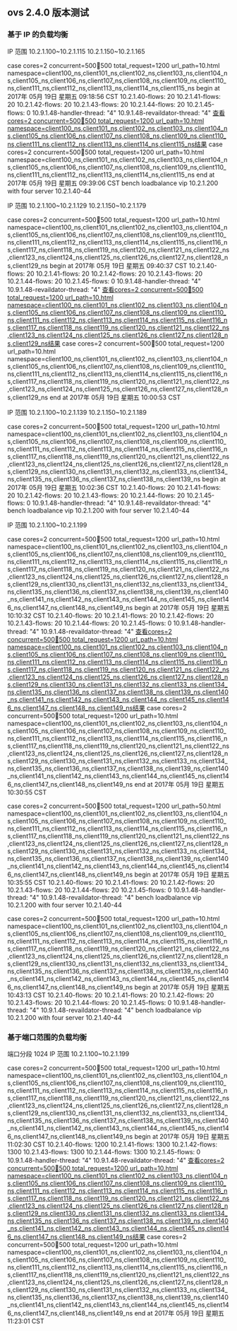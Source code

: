 

## ovs 2.4.0 版本测试


### 基于 IP 的负载均衡

IP 范围 10.2.1.100~10.2.1.115 10.2.1.150~10.2.1.165

case cores=2 concurrent=500:100:500 total_request=1200 url_path=10.html namespace=client100_ns,client101_ns,client102_ns,client103_ns,client104_ns,client105_ns,client106_ns,client107_ns,client108_ns,client109_ns,client110_ns,client111_ns,client112_ns,client113_ns,client114_ns,client115_ns begin at 2017年 05月 19日 星期五 09:18:56 CST
10.2.1.40-flows: 20
10.2.1.41-flows: 20
10.2.1.42-flows: 20
10.2.1.43-flows: 20
10.2.1.44-flows: 20
10.2.1.45-flows: 0
10.9.1.48-handler-thread: "4"
10.9.1.48-revaildator-thread: "4"
[查看cores=2 concurrent=500:100:500 total_request=1200 url_path=10.html namespace=client100_ns,client101_ns,client102_ns,client103_ns,client104_ns,client105_ns,client106_ns,client107_ns,client108_ns,client109_ns,client110_ns,client111_ns,client112_ns,client113_ns,client114_ns,client115_ns结果](http://10.9.1.8:9090/dashboard/db/ab-monitor?from=1495156739000&to=1495158441000)
case cores=2 concurrent=500:100:500 total_request=1200 url_path=10.html namespace=client100_ns,client101_ns,client102_ns,client103_ns,client104_ns,client105_ns,client106_ns,client107_ns,client108_ns,client109_ns,client110_ns,client111_ns,client112_ns,client113_ns,client114_ns,client115_ns end at 2017年 05月 19日 星期五 09:39:06 CST
bench loadbalance vip 10.2.1.200 with four server 10.2.1.40-44


IP 范围 10.2.1.100~10.2.1.129 10.2.1.150~10.2.1.179

case cores=2 concurrent=500:100:500 total_request=1200 url_path=10.html namespace=client100_ns,client101_ns,client102_ns,client103_ns,client104_ns,client105_ns,client106_ns,client107_ns,client108_ns,client109_ns,client110_ns,client111_ns,client112_ns,client113_ns,client114_ns,client115_ns,client116_ns,client117_ns,client118_ns,client119_ns,client120_ns,client121_ns,client122_ns,client123_ns,client124_ns,client125_ns,client126_ns,client127_ns,client128_ns,client129_ns begin at 2017年 05月 19日 星期五 09:40:37 CST
10.2.1.40-flows: 20
10.2.1.41-flows: 20
10.2.1.42-flows: 20
10.2.1.43-flows: 20
10.2.1.44-flows: 20
10.2.1.45-flows: 0
10.9.1.48-handler-thread: "4"
10.9.1.48-revaildator-thread: "4"
[查看cores=2 concurrent=500:100:500 total_request=1200 url_path=10.html namespace=client100_ns,client101_ns,client102_ns,client103_ns,client104_ns,client105_ns,client106_ns,client107_ns,client108_ns,client109_ns,client110_ns,client111_ns,client112_ns,client113_ns,client114_ns,client115_ns,client116_ns,client117_ns,client118_ns,client119_ns,client120_ns,client121_ns,client122_ns,client123_ns,client124_ns,client125_ns,client126_ns,client127_ns,client128_ns,client129_ns结果](http://10.9.1.8:9090/dashboard/db/ab-monitor?from=1495158041000&to=1495159745000)
case cores=2 concurrent=500:100:500 total_request=1200 url_path=10.html namespace=client100_ns,client101_ns,client102_ns,client103_ns,client104_ns,client105_ns,client106_ns,client107_ns,client108_ns,client109_ns,client110_ns,client111_ns,client112_ns,client113_ns,client114_ns,client115_ns,client116_ns,client117_ns,client118_ns,client119_ns,client120_ns,client121_ns,client122_ns,client123_ns,client124_ns,client125_ns,client126_ns,client127_ns,client128_ns,client129_ns end at 2017年 05月 19日 星期五 10:00:53 CST


IP 范围 10.2.1.100~10.2.1.139 10.2.1.150~10.2.1.189

case cores=2 concurrent=500:100:500 total_request=1200 url_path=10.html namespace=client100_ns,client101_ns,client102_ns,client103_ns,client104_ns,client105_ns,client106_ns,client107_ns,client108_ns,client109_ns,client110_ns,client111_ns,client112_ns,client113_ns,client114_ns,client115_ns,client116_ns,client117_ns,client118_ns,client119_ns,client120_ns,client121_ns,client122_ns,client123_ns,client124_ns,client125_ns,client126_ns,client127_ns,client128_ns,client129_ns,client130_ns,client131_ns,client132_ns,client133_ns,client134_ns,client135_ns,client136_ns,client137_ns,client138_ns,client139_ns begin at 2017年 05月 19日 星期五 10:02:36 CST
10.2.1.40-flows: 20
10.2.1.41-flows: 20
10.2.1.42-flows: 20
10.2.1.43-flows: 20
10.2.1.44-flows: 20
10.2.1.45-flows: 0
10.9.1.48-handler-thread: "4"
10.9.1.48-revaildator-thread: "4"
bench loadbalance vip 10.2.1.200 with four server 10.2.1.40-44

IP 范围 10.2.1.100~10.2.1.199

case cores=2 concurrent=500:100:500 total_request=1200 url_path=10.html namespace=client100_ns,client101_ns,client102_ns,client103_ns,client104_ns,client105_ns,client106_ns,client107_ns,client108_ns,client109_ns,client110_ns,client111_ns,client112_ns,client113_ns,client114_ns,client115_ns,client116_ns,client117_ns,client118_ns,client119_ns,client120_ns,client121_ns,client122_ns,client123_ns,client124_ns,client125_ns,client126_ns,client127_ns,client128_ns,client129_ns,client130_ns,client131_ns,client132_ns,client133_ns,client134_ns,client135_ns,client136_ns,client137_ns,client138_ns,client139_ns,client140_ns,client141_ns,client142_ns,client143_ns,client144_ns,client145_ns,client146_ns,client147_ns,client148_ns,client149_ns begin at 2017年 05月 19日 星期五 10:10:32 CST
10.2.1.40-flows: 20
10.2.1.41-flows: 20
10.2.1.42-flows: 20
10.2.1.43-flows: 20
10.2.1.44-flows: 20
10.2.1.45-flows: 0
10.9.1.48-handler-thread: "4"
10.9.1.48-revaildator-thread: "4"
[查看cores=2 concurrent=500:100:500 total_request=1200 url_path=10.html namespace=client100_ns,client101_ns,client102_ns,client103_ns,client104_ns,client105_ns,client106_ns,client107_ns,client108_ns,client109_ns,client110_ns,client111_ns,client112_ns,client113_ns,client114_ns,client115_ns,client116_ns,client117_ns,client118_ns,client119_ns,client120_ns,client121_ns,client122_ns,client123_ns,client124_ns,client125_ns,client126_ns,client127_ns,client128_ns,client129_ns,client130_ns,client131_ns,client132_ns,client133_ns,client134_ns,client135_ns,client136_ns,client137_ns,client138_ns,client139_ns,client140_ns,client141_ns,client142_ns,client143_ns,client144_ns,client145_ns,client146_ns,client147_ns,client148_ns,client149_ns结果](http://10.9.1.8:9090/dashboard/db/ab-monitor?from=1495159836000&to=1495161543000)
case cores=2 concurrent=500:100:500 total_request=1200 url_path=10.html namespace=client100_ns,client101_ns,client102_ns,client103_ns,client104_ns,client105_ns,client106_ns,client107_ns,client108_ns,client109_ns,client110_ns,client111_ns,client112_ns,client113_ns,client114_ns,client115_ns,client116_ns,client117_ns,client118_ns,client119_ns,client120_ns,client121_ns,client122_ns,client123_ns,client124_ns,client125_ns,client126_ns,client127_ns,client128_ns,client129_ns,client130_ns,client131_ns,client132_ns,client133_ns,client134_ns,client135_ns,client136_ns,client137_ns,client138_ns,client139_ns,client140_ns,client141_ns,client142_ns,client143_ns,client144_ns,client145_ns,client146_ns,client147_ns,client148_ns,client149_ns end at 2017年 05月 19日 星期五 10:30:55 CST

case cores=2 concurrent=500:100:500 total_request=1200 url_path=50.html namespace=client100_ns,client101_ns,client102_ns,client103_ns,client104_ns,client105_ns,client106_ns,client107_ns,client108_ns,client109_ns,client110_ns,client111_ns,client112_ns,client113_ns,client114_ns,client115_ns,client116_ns,client117_ns,client118_ns,client119_ns,client120_ns,client121_ns,client122_ns,client123_ns,client124_ns,client125_ns,client126_ns,client127_ns,client128_ns,client129_ns,client130_ns,client131_ns,client132_ns,client133_ns,client134_ns,client135_ns,client136_ns,client137_ns,client138_ns,client139_ns,client140_ns,client141_ns,client142_ns,client143_ns,client144_ns,client145_ns,client146_ns,client147_ns,client148_ns,client149_ns begin at 2017年 05月 19日 星期五 10:35:55 CST
10.2.1.40-flows: 20
10.2.1.41-flows: 20
10.2.1.42-flows: 20
10.2.1.43-flows: 20
10.2.1.44-flows: 20
10.2.1.45-flows: 0
10.9.1.48-handler-thread: "4"
10.9.1.48-revaildator-thread: "4"
bench loadbalance vip 10.2.1.200 with four server 10.2.1.40-44

case cores=2 concurrent=500:100:500 total_request=1200 url_path=10.html namespace=client100_ns,client101_ns,client102_ns,client103_ns,client104_ns,client105_ns,client106_ns,client107_ns,client108_ns,client109_ns,client110_ns,client111_ns,client112_ns,client113_ns,client114_ns,client115_ns,client116_ns,client117_ns,client118_ns,client119_ns,client120_ns,client121_ns,client122_ns,client123_ns,client124_ns,client125_ns,client126_ns,client127_ns,client128_ns,client129_ns,client130_ns,client131_ns,client132_ns,client133_ns,client134_ns,client135_ns,client136_ns,client137_ns,client138_ns,client139_ns,client140_ns,client141_ns,client142_ns,client143_ns,client144_ns,client145_ns,client146_ns,client147_ns,client148_ns,client149_ns begin at 2017年 05月 19日 星期五 10:43:13 CST
10.2.1.40-flows: 20
10.2.1.41-flows: 20
10.2.1.42-flows: 20
10.2.1.43-flows: 20
10.2.1.44-flows: 20
10.2.1.45-flows: 0
10.9.1.48-handler-thread: "4"
10.9.1.48-revaildator-thread: "4"
bench loadbalance vip 10.2.1.200 with four server 10.2.1.40-44

### 基于端口范围的负载均衡

端口分段 1024
IP 范围 10.2.1.100~10.2.1.199

case cores=2 concurrent=500:100:500 total_request=1200 url_path=10.html namespace=client100_ns,client101_ns,client102_ns,client103_ns,client104_ns,client105_ns,client106_ns,client107_ns,client108_ns,client109_ns,client110_ns,client111_ns,client112_ns,client113_ns,client114_ns,client115_ns,client116_ns,client117_ns,client118_ns,client119_ns,client120_ns,client121_ns,client122_ns,client123_ns,client124_ns,client125_ns,client126_ns,client127_ns,client128_ns,client129_ns,client130_ns,client131_ns,client132_ns,client133_ns,client134_ns,client135_ns,client136_ns,client137_ns,client138_ns,client139_ns,client140_ns,client141_ns,client142_ns,client143_ns,client144_ns,client145_ns,client146_ns,client147_ns,client148_ns,client149_ns begin at 2017年 05月 19日 星期五 11:02:30 CST
10.2.1.40-flows: 1200
10.2.1.41-flows: 1300
10.2.1.42-flows: 1300
10.2.1.43-flows: 1300
10.2.1.44-flows: 1300
10.2.1.45-flows: 0
10.9.1.48-handler-thread: "4"
10.9.1.48-revaildator-thread: "4"
[查看cores=2 concurrent=500:100:500 total_request=1200 url_path=10.html namespace=client100_ns,client101_ns,client102_ns,client103_ns,client104_ns,client105_ns,client106_ns,client107_ns,client108_ns,client109_ns,client110_ns,client111_ns,client112_ns,client113_ns,client114_ns,client115_ns,client116_ns,client117_ns,client118_ns,client119_ns,client120_ns,client121_ns,client122_ns,client123_ns,client124_ns,client125_ns,client126_ns,client127_ns,client128_ns,client129_ns,client130_ns,client131_ns,client132_ns,client133_ns,client134_ns,client135_ns,client136_ns,client137_ns,client138_ns,client139_ns,client140_ns,client141_ns,client142_ns,client143_ns,client144_ns,client145_ns,client146_ns,client147_ns,client148_ns,client149_ns结果](http://10.9.1.8:9090/dashboard/db/ab-monitor?from=1495162954000&to=1495164671000)
case cores=2 concurrent=500:100:500 total_request=1200 url_path=10.html namespace=client100_ns,client101_ns,client102_ns,client103_ns,client104_ns,client105_ns,client106_ns,client107_ns,client108_ns,client109_ns,client110_ns,client111_ns,client112_ns,client113_ns,client114_ns,client115_ns,client116_ns,client117_ns,client118_ns,client119_ns,client120_ns,client121_ns,client122_ns,client123_ns,client124_ns,client125_ns,client126_ns,client127_ns,client128_ns,client129_ns,client130_ns,client131_ns,client132_ns,client133_ns,client134_ns,client135_ns,client136_ns,client137_ns,client138_ns,client139_ns,client140_ns,client141_ns,client142_ns,client143_ns,client144_ns,client145_ns,client146_ns,client147_ns,client148_ns,client149_ns end at 2017年 05月 19日 星期五 11:23:01 CST
